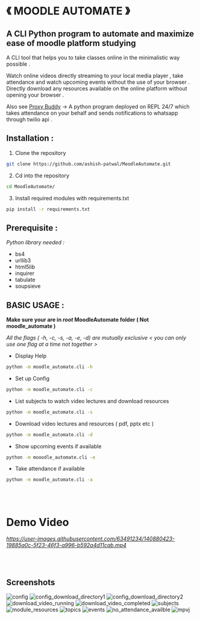 # 《 MOODLE AUTOMATE 》

## A CLI Python program to automate and maximize ease of moodle platform studying

A CLI tool that helps you to take classes online in the minimalistic way possible .

Watch online videos directly streaming to your local media player , take attendance and watch upcoming events without the use of your browser .
Directly download any resources available on the online platform without opening your browser .

Also see [Proxy Buddy](https://github.com/ashish-patwal/proxybuddy) -> A python program deployed on REPL 24/7 which takes attendance on your behalf and sends notifications to whatsapp through twilio api .

## Installation :

1. Clone the repository

```bash
git clone https://github.com/ashish-patwal/MoodleAutomate.git
```

2. Cd into the repository

```bash
cd MoodleAutomate/
```

3. Install required modules with requirements.txt

```bash
pip install -r requirements.txt
```

## Prerequisite :

_*Python library needed :*_<br>

- bs4
- urllib3
- html5lib
- inquirer
- tabulate
- soupsieve

## BASIC USAGE :

**Make sure your are in _root_ MoodleAutomate folder ( Not moodle_automate )**

_All the flags ( -h, -c, -s, -a, -e, -d) are mutually exclusive < you can only use one flag at a time not together >_

- Display Help

```bash
python -m moodle_automate.cli -h
```

- Set up Config

```bash
python -m moodle_automate.cli -c
```

- List subjects to watch video lectures and download resources

```bash
python -m moodle_automate.cli -s
```

- Download video lectures and resources ( pdf, pptx etc )

```bash
python -m moodle_automate.cli -d
```

- Show upcoming events if available

```bash
python -m mooodle_automate.cli -e
```

- Take attendance if available

```bash
python -m moodle_automate.cli -a
```
<br><br>

# Demo Video 

*https://user-images.githubusercontent.com/63491234/140880423-19885a0c-5f23-46f3-a996-b592a4d11cab.mp4*

<br><br>

## Screenshots

![config](https://raw.githubusercontent.com/ashish-patwal/MoodleAutomate/master/Screenshots/config.png)
![config_download_directory1](https://raw.githubusercontent.com/ashish-patwal/MoodleAutomate/master/Screenshots/config_download_directory.png)
![config_download_directory2](https://raw.githubusercontent.com/ashish-patwal/MoodleAutomate/master/Screenshots/config_download_directory2.png)
![download_video_running](https://raw.githubusercontent.com/ashish-patwal/MoodleAutomate/master/Screenshots/download_video_running.png)
![download_video_completed](https://raw.githubusercontent.com/ashish-patwal/MoodleAutomate/master/Screenshots/download_video_completed.png)
![subjects](https://raw.githubusercontent.com/ashish-patwal/MoodleAutomate/master/Screenshots/subjects.png)
![module_resources](https://raw.githubusercontent.com/ashish-patwal/MoodleAutomate/master/Screenshots/module_resources.png)
![topics](https://raw.githubusercontent.com/ashish-patwal/MoodleAutomate/master/Screenshots/topics.png)
![events](https://raw.githubusercontent.com/ashish-patwal/MoodleAutomate/master/Screenshots/events.png)
![no_attendance_availble](https://raw.githubusercontent.com/ashish-patwal/MoodleAutomate/master/Screenshots/no_attendance_available.png)
![mpvj](https://raw.githubusercontent.com/ashish-patwal/MoodleAutomate/master/Screenshots/mpv.png)
